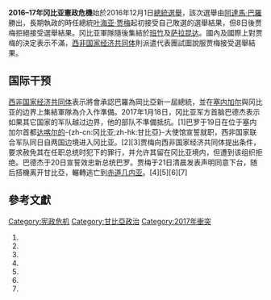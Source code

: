 **2016–17年冈比亚憲政危機**始於2016年12月1日[總統選舉](../Page/2016年岡比亞總統選舉.md "wikilink")，該次選舉由[阿達馬·巴羅](../Page/阿達馬·巴羅.md "wikilink")勝出，長期執政的時任總統[叶海亚·贾梅](../Page/叶海亚·贾梅.md "wikilink")起初接受自己敗選的選舉結果，但8日後贾梅拒絕接受選舉結果。冈比亚軍隊隨後集結於[班竹](../Page/班竹.md "wikilink")及[萨拉昆达](../Page/萨拉昆达.md "wikilink")。國內及國際上對贾梅的決定表示不滿，[西非国家经济共同体](../Page/西非国家经济共同体.md "wikilink")則派遣代表團試圖說服贾梅接受選舉結果。

## 国际干预

[西非国家经济共同体](../Page/西非国家经济共同体.md "wikilink")表示將會承認巴羅為岡比亞新一屆總統，並在[塞内加尔](../Page/塞内加尔.md "wikilink")與冈比亚的边界上集結軍隊為介入作準備。2017年1月18日，冈比亚军方首脑巴德杰表示如果其它国家的军队越过边界，他的部队不準備抵抗。\[1\]巴罗于19日在位于塞内加尔首都[达喀尔的](https://zh.wikipedia.org/wiki/达喀尔 "wikilink")-{zh-cn:冈比亚;zh-hk:甘比亞}-大使馆宣誓就职，西非国家联合军队同日自两国边境进入冈比亚。\[2\]\[3\]贾梅向西非国家经济共同体提出条件，要求赦免其在任职总统时犯下的罪行，并允许其留在冈比亚境内，但遭到该组织拒绝。巴德杰于20日宣誓效忠新总统巴罗。贾梅于21日清晨发表声明同意下台，随后搭機离开甘比亞，輾轉逃亡到[赤道几内亚](../Page/赤道几内亚.md "wikilink")。\[4\]\[5\]\[6\]\[7\]

## 參考文獻

[Category:宪政危机](https://zh.wikipedia.org/wiki/Category:宪政危机 "wikilink") [Category:甘比亞政治](https://zh.wikipedia.org/wiki/Category:甘比亞政治 "wikilink") [Category:2017年衝突](https://zh.wikipedia.org/wiki/Category:2017年衝突 "wikilink")

1.
2.
3.
4.
5.
6.
7.